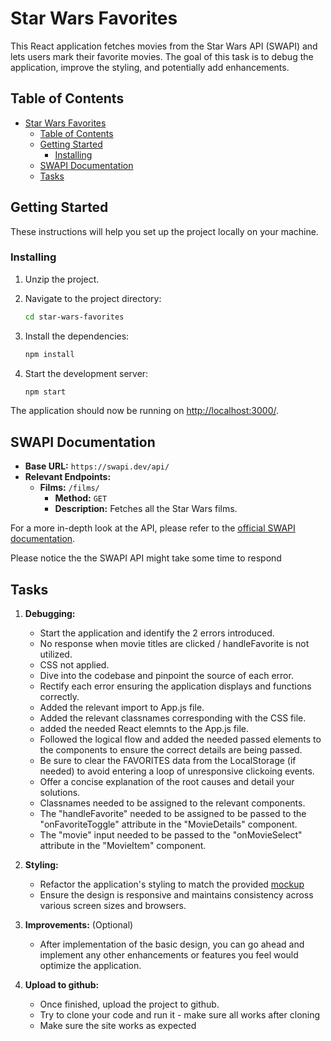# Star Wars Favorites

This React application fetches movies from the Star Wars API (SWAPI) and lets users mark their favorite movies. The goal of this task is to debug the application, improve the styling, and potentially add enhancements.

## Table of Contents

- [Star Wars Favorites](#star-wars-favorites)
  - [Table of Contents](#table-of-contents)
  - [Getting Started](#getting-started)
    - [Installing](#installing)
  - [SWAPI Documentation](#swapi-documentation)
  - [Tasks](#tasks)



## Getting Started

These instructions will help you set up the project locally on your machine.


### Installing

1. Unzip the project.

2. Navigate to the project directory:
   ```bash
   cd star-wars-favorites
   ```

3. Install the dependencies:
   ```bash
   npm install
   ```

4. Start the development server:
   ```bash
   npm start
   ```

The application should now be running on [http://localhost:3000/](http://localhost:3000/).

## SWAPI Documentation

- **Base URL:** `https://swapi.dev/api/`
- **Relevant Endpoints:**
  - **Films:** `/films/`
    - **Method:** `GET`
    - **Description:** Fetches all the Star Wars films.

For a more in-depth look at the API, please refer to the [official SWAPI documentation](https://swapi.dev/documentation).

Please notice the the SWAPI API might take some time to respond


## Tasks

1. **Debugging:** 
    - Start the application and identify the 2 errors introduced.
    + No response when movie titles are clicked / handleFavorite is not utilized.
    + CSS not applied.
    - Dive into the codebase and pinpoint the source of each error.
    - Rectify each error ensuring the application displays and functions correctly.
    + Added the relevant import to App.js file.
    + Added the relevant classnames corresponding with the CSS file.
    + added the needed React elemnts to the App.js file.
    + Followed the logical flow and added the needed passed elements to the components to ensure the correct details are being passed.
    * Be sure to clear the FAVORITES data from the LocalStorage (if needed) to avoid entering a loop of unresponsive clickoing events.
    - Offer a concise explanation of the root causes and detail your solutions.
    + Classnames needed to be assigned to the relevant components.
    + The "handleFavorite" needed to be assigned to be passed to the "onFavoriteToggle" attribute in the "MovieDetails" component. 
    + The "movie" input needed to be passed to the "onMovieSelect" attribute in the "MovieItem" component.

2. **Styling:** 
    - Refactor the application's styling to match the provided [mockup](page_mockup.png)
    - Ensure the design is responsive and maintains consistency across various screen sizes and browsers.

3. **Improvements:** (Optional)
    - After implementation of the basic design, you can go ahead and implement any other enhancements or features you feel would optimize the application.

4. **Upload to github:**
    - Once finished, upload the project to github.
    - Try to clone your code and run it - make sure all works after cloning
    - Make sure the site works as expected
